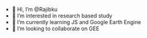 - 👋 Hi, I’m @Rajibku
- 👀 I’m interested in research based study
- 🌱 I’m currently learning JS and Google Earth Engine
- 💞️ I’m looking to collaborate on GEE


<!---
Rajibku/Rajibku is a ✨ special ✨ repository because its `README.md` (this file) appears on your GitHub profile.
You can click the Preview link to take a look at your changes.
--->
